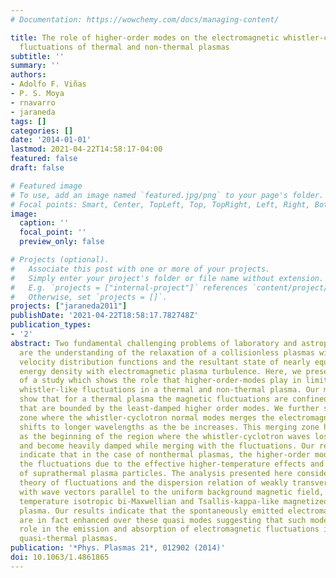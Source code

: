 ```yaml
---
# Documentation: https://wowchemy.com/docs/managing-content/

title: The role of higher-order modes on the electromagnetic whistler-cyclotron wave
  fluctuations of thermal and non-thermal plasmas
subtitle: ''
summary: ''
authors:
- Adolfo F. Viñas
- P. S. Moya
- rnavarro
- jaraneda
tags: []
categories: []
date: '2014-01-01'
lastmod: 2021-04-22T14:58:17-04:00
featured: false
draft: false

# Featured image
# To use, add an image named `featured.jpg/png` to your page's folder.
# Focal points: Smart, Center, TopLeft, Top, TopRight, Left, Right, BottomLeft, Bottom, BottomRight.
image:
  caption: ''
  focal_point: ''
  preview_only: false

# Projects (optional).
#   Associate this post with one or more of your projects.
#   Simply enter your project's folder or file name without extension.
#   E.g. `projects = ["internal-project"]` references `content/project/deep-learning/index.md`.
#   Otherwise, set `projects = []`.
projects: ["jaraneda2011"]
publishDate: '2021-04-22T18:58:17.782748Z'
publication_types:
- '2'
abstract: Two fundamental challenging problems of laboratory and astrophysical plasmas
  are the understanding of the relaxation of a collisionless plasmas with nearly isotropic
  velocity distribution functions and the resultant state of nearly equipartition
  energy density with electromagnetic plasma turbulence. Here, we present the results
  of a study which shows the role that higher-order-modes play in limiting the electromagnetic
  whistler-like fluctuations in a thermal and non-thermal plasma. Our main results
  show that for a thermal plasma the magnetic fluctuations are confined by regions
  that are bounded by the least-damped higher order modes. We further show that the
  zone where the whistler-cyclotron normal modes merges the electromagnetic fluctuations
  shifts to longer wavelengths as the be increases. This merging zone has been interpreted
  as the beginning of the region where the whistler-cyclotron waves losses their identity
  and become heavily damped while merging with the fluctuations. Our results further
  indicate that in the case of nonthermal plasmas, the higher-order modes do not confine
  the fluctuations due to the effective higher-temperature effects and the excess
  of suprathermal plasma particles. The analysis presented here considers the second-order
  theory of fluctuations and the dispersion relation of weakly transverse fluctuations,
  with wave vectors parallel to the uniform background magnetic field, in a finite
  temperature isotropic bi-Maxwellian and Tsallis-kappa-like magnetized electron–proton
  plasma. Our results indicate that the spontaneously emitted electromagnetic fluctuations
  are in fact enhanced over these quasi modes suggesting that such modes play an important
  role in the emission and absorption of electromagnetic fluctuations in thermal or
  quasi-thermal plasmas.
publication: '*Phys. Plasmas 21*, 012902 (2014)'
doi: 10.1063/1.4861865
---
```

